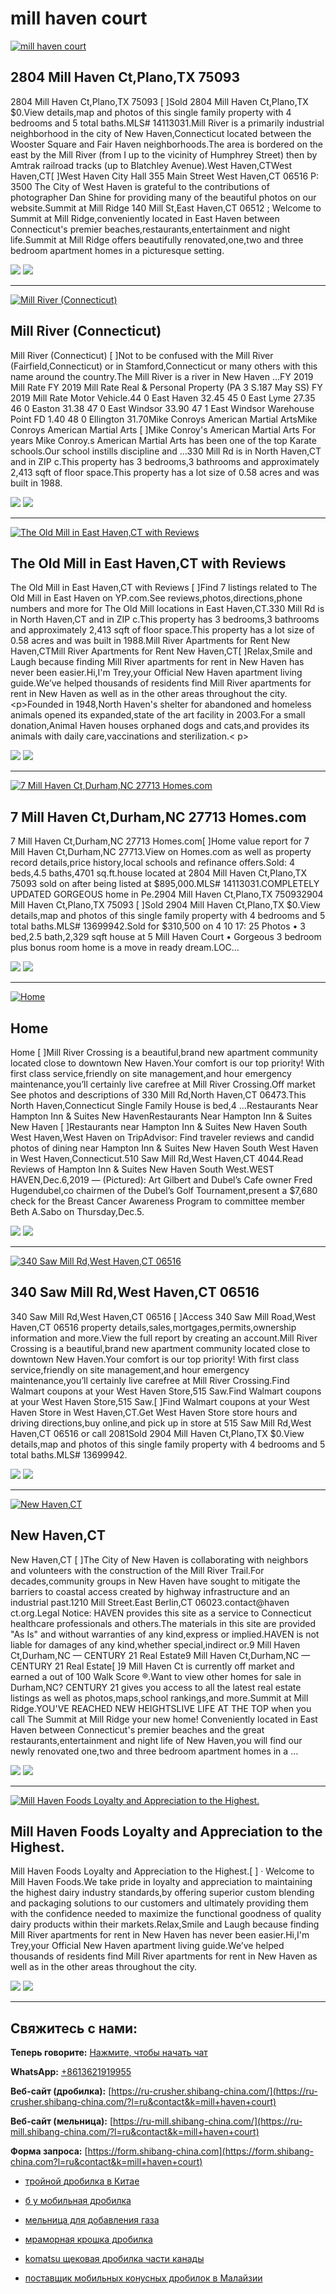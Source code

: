 # mill haven court

<a href="https://swt.shibang-china.com/?l=ru&img&k=mill+haven+court" target="_blank">![mill haven court](http://static.shibang-china.com/all-800x300/377.jpg)</a>

## 2804 Mill Haven Ct,Plano,TX 75093
2804 Mill Haven Ct,Plano,TX 75093 [ ]Sold 2804 Mill Haven Ct,Plano,TX $0.View details,map and photos of this single family property with 4 bedrooms and 5 total baths.MLS# 14113031.Mill River is a primarily industrial neighborhood in the city of New Haven,Connecticut located between the Wooster Square and Fair Haven neighborhoods.The area is bordered on the east by the Mill River (from I up to the vicinity of Humphrey Street) then by Amtrak railroad tracks (up to Blatchley Avenue).West Haven,CTWest Haven,CT[ ]West Haven City Hall 355 Main Street West Haven,CT 06516 P: 3500 The City of West Haven is grateful to the contributions of photographer Dan Shine for providing many of the beautiful photos on our website.Summit at Mill Ridge 140 Mill St,East Haven,CT 06512 ; Welcome to Summit at Mill Ridge,conveniently located in East Haven between Connecticut's premier beaches,restaurants,entertainment and night life.Summit at Mill Ridge offers beautifully renovated,one,two and three bedroom apartment homes in a picturesque setting.


<a href="https://whatsapp.shibangsoft.com/WhatsApp.php" target="_blank" title="WhatsApp">![](http://static.shibang-china.com/icon/whatsapp.png)</a> <a href="https://swt.shibang-china.com/?l=ru&icon&k=mill+haven+court" target="_blank">![](http://static.shibang-china.com/icon/chat-ru.png)</a>

---

<a href="https://swt.shibang-china.com/?l=ru&img&k=mill+haven+court" target="_blank">![Mill River (Connecticut)](http://static.shibang-china.com/all-800x300/319.jpg)</a>

## Mill River (Connecticut)
Mill River (Connecticut) [ ]Not to be confused with the Mill River (Fairfield,Connecticut) or in Stamford,Connecticut or many others with this name around the country.The Mill River is a river in New Haven …FY 2019 Mill Rate FY 2019 Mill Rate Real &amp; Personal Property (PA 3 S.187 May SS) FY 2019 Mill Rate Motor Vehicle.44 0 East Haven 32.45 45 0 East Lyme 27.35 46 0 Easton 31.38 47 0 East Windsor 33.90 47 1 East Windsor Warehouse Point FD 1.40 48 0 Ellington 31.70Mike Conroys American Martial ArtsMike Conroys American Martial Arts [ ]Mike Conroy's American Martial Arts For years Mike Conroy.s American Martial Arts has been one of the top Karate schools.Our school instills discipline and …330 Mill Rd is in North Haven,CT and in ZIP c.This property has 3 bedrooms,3 bathrooms and approximately 2,413 sqft of floor space.This property has a lot size of 0.58 acres and was built in 1988.


<a href="https://whatsapp.shibangsoft.com/WhatsApp.php" target="_blank" title="WhatsApp">![](http://static.shibang-china.com/icon/whatsapp.png)</a> <a href="https://swt.shibang-china.com/?l=ru&icon&k=mill+haven+court" target="_blank">![](http://static.shibang-china.com/icon/chat-ru.png)</a>

---

<a href="https://swt.shibang-china.com/?l=ru&img&k=mill+haven+court" target="_blank">![The Old Mill in East Haven,CT with Reviews](http://static.shibang-china.com/all-800x300/358.jpg)</a>

## The Old Mill in East Haven,CT with Reviews
The Old Mill in East Haven,CT with Reviews [ ]Find 7 listings related to The Old Mill in East Haven on YP.com.See reviews,photos,directions,phone numbers and more for The Old Mill locations in East Haven,CT.330 Mill Rd is in North Haven,CT and in ZIP c.This property has 3 bedrooms,3 bathrooms and approximately 2,413 sqft of floor space.This property has a lot size of 0.58 acres and was built in 1988.Mill River Apartments for Rent New Haven,CTMill River Apartments for Rent New Haven,CT[ ]Relax,Smile and Laugh because finding Mill River apartments for rent in New Haven has never been easier.Hi,I'm Trey,your Official New Haven apartment living guide.We’ve helped thousands of residents find Mill River apartments for rent in New Haven as well as in the other areas throughout the city.&lt;p&gt;Founded in 1948,North Haven's shelter for abandoned and homeless animals opened its expanded,state of the art facility in 2003.For a small donation,Animal Haven houses orphaned dogs and cats,and provides its animals with daily care,vaccinations and sterilization.&lt; p&gt;


<a href="https://whatsapp.shibangsoft.com/WhatsApp.php" target="_blank" title="WhatsApp">![](http://static.shibang-china.com/icon/whatsapp.png)</a> <a href="https://swt.shibang-china.com/?l=ru&icon&k=mill+haven+court" target="_blank">![](http://static.shibang-china.com/icon/chat-ru.png)</a>

---

<a href="https://swt.shibang-china.com/?l=ru&img&k=mill+haven+court" target="_blank">![7 Mill Haven Ct,Durham,NC 27713 Homes.com](http://static.shibang-china.com/all-800x300/771.jpg)</a>

## 7 Mill Haven Ct,Durham,NC 27713 Homes.com
7 Mill Haven Ct,Durham,NC 27713 Homes.com[ ]Home value report for 7 Mill Haven Ct,Durham,NC 27713.View on Homes.com as well as property record details,price history,local schools and refinance offers.Sold: 4 beds,4.5 baths,4701 sq.ft.house located at 2804 Mill Haven Ct,Plano,TX 75093 sold on after being listed at $895,000.MLS# 14113031.COMPLETELY UPDATED GORGEOUS home in Pe.2904 Mill Haven Ct,Plano,TX 750932904 Mill Haven Ct,Plano,TX 75093 [ ]Sold 2904 Mill Haven Ct,Plano,TX $0.View details,map and photos of this single family property with 4 bedrooms and 5 total baths.MLS# 13699942.Sold for $310,500 on 4 10 17: 25 Photos • 3 bed,2.5 bath,2,329 sqft house at 5 Mill Haven Court • Gorgeous 3 bedroom plus bonus room home is a move in ready dream.LOC…


<a href="https://whatsapp.shibangsoft.com/WhatsApp.php" target="_blank" title="WhatsApp">![](http://static.shibang-china.com/icon/whatsapp.png)</a> <a href="https://swt.shibang-china.com/?l=ru&icon&k=mill+haven+court" target="_blank">![](http://static.shibang-china.com/icon/chat-ru.png)</a>

---

<a href="https://swt.shibang-china.com/?l=ru&img&k=mill+haven+court" target="_blank">![Home](http://static.shibang-china.com/all-800x300/34.jpg)</a>

## Home
Home [ ]Mill River Crossing is a beautiful,brand new apartment community located close to downtown New Haven.Your comfort is our top priority! With first class service,friendly on site management,and hour emergency maintenance,you’ll certainly live carefree at Mill River Crossing.Off market See photos and descriptions of 330 Mill Rd,North Haven,CT 06473.This North Haven,Connecticut Single Family House is bed,4 …Restaurants Near Hampton Inn &amp; Suites New HavenRestaurants Near Hampton Inn &amp; Suites New Haven [ ]Restaurants near Hampton Inn &amp; Suites New Haven South West Haven,West Haven on TripAdvisor: Find traveler reviews and candid photos of dining near Hampton Inn &amp; Suites New Haven South West Haven in West Haven,Connecticut.510 Saw Mill Rd,West Haven,CT 4044.Read Reviews of Hampton Inn &amp; Suites New Haven South West.WEST HAVEN,Dec.6,2019 — (Pictured): Art Gilbert and Dubel’s Cafe owner Fred Hugendubel,co chairmen of the Dubel’s Golf Tournament,present a $7,680 check for the Breast Cancer Awareness Program to committee member Beth A.Sabo on Thursday,Dec.5.


<a href="https://whatsapp.shibangsoft.com/WhatsApp.php" target="_blank" title="WhatsApp">![](http://static.shibang-china.com/icon/whatsapp.png)</a> <a href="https://swt.shibang-china.com/?l=ru&icon&k=mill+haven+court" target="_blank">![](http://static.shibang-china.com/icon/chat-ru.png)</a>

---

<a href="https://swt.shibang-china.com/?l=ru&img&k=mill+haven+court" target="_blank">![340 Saw Mill Rd,West Haven,CT 06516](http://static.shibang-china.com/all-800x300/1184.jpg)</a>

## 340 Saw Mill Rd,West Haven,CT 06516
340 Saw Mill Rd,West Haven,CT 06516 [ ]Access 340 Saw Mill Road,West Haven,CT 06516 property details,sales,mortgages,permits,ownership information and more.View the full report by creating an account.Mill River Crossing is a beautiful,brand new apartment community located close to downtown New Haven.Your comfort is our top priority! With first class service,friendly on site management,and hour emergency maintenance,you’ll certainly live carefree at Mill River Crossing.Find Walmart coupons at your West Haven Store,515 Saw.Find Walmart coupons at your West Haven Store,515 Saw.[ ]Find Walmart coupons at your West Haven Store in West Haven,CT.Get West Haven Store store hours and driving directions,buy online,and pick up in store at 515 Saw Mill Rd,West Haven,CT 06516 or call 2081Sold 2904 Mill Haven Ct,Plano,TX $0.View details,map and photos of this single family property with 4 bedrooms and 5 total baths.MLS# 13699942.


<a href="https://whatsapp.shibangsoft.com/WhatsApp.php" target="_blank" title="WhatsApp">![](http://static.shibang-china.com/icon/whatsapp.png)</a> <a href="https://swt.shibang-china.com/?l=ru&icon&k=mill+haven+court" target="_blank">![](http://static.shibang-china.com/icon/chat-ru.png)</a>

---

<a href="https://swt.shibang-china.com/?l=ru&img&k=mill+haven+court" target="_blank">![New Haven,CT](http://static.shibang-china.com/all-800x300/936.jpg)</a>

## New Haven,CT
New Haven,CT [ ]The City of New Haven is collaborating with neighbors and volunteers with the construction of the Mill River Trail.For decades,community groups in New Haven have sought to mitigate the barriers to coastal access created by highway infrastructure and an industrial past.1210 Mill Street.East Berlin,CT 06023.contact@haven ct.org.Legal Notice: HAVEN provides this site as a service to Connecticut healthcare professionals and others.The materials in this site are provided &quot;As Is&quot; and without warranties of any kind,express or implied.HAVEN is not liable for damages of any kind,whether special,indirect or.9 Mill Haven Ct,Durham,NC — CENTURY 21 Real Estate9 Mill Haven Ct,Durham,NC — CENTURY 21 Real Estate[ ]9 Mill Haven Ct is currently off market and earned a out of 100 Walk Score &#174;.Want to view other homes for sale in Durham,NC? CENTURY 21 gives you access to all the latest real estate listings as well as photos,maps,school rankings,and more.Summit at Mill Ridge.YOU'VE REACHED NEW HEIGHTSLIVE LIFE AT THE TOP when you call The Summit at Mill Ridge your new home! Conveniently located in East Haven between Connecticut's premier beaches and the great restaurants,entertainment and night life of New Haven,you will find our newly renovated one,two and three bedroom apartment homes in a …


<a href="https://whatsapp.shibangsoft.com/WhatsApp.php" target="_blank" title="WhatsApp">![](http://static.shibang-china.com/icon/whatsapp.png)</a> <a href="https://swt.shibang-china.com/?l=ru&icon&k=mill+haven+court" target="_blank">![](http://static.shibang-china.com/icon/chat-ru.png)</a>

---

<a href="https://swt.shibang-china.com/?l=ru&img&k=mill+haven+court" target="_blank">![Mill Haven Foods Loyalty and Appreciation to the Highest.](http://static.shibang-china.com/all-800x300/612.jpg)</a>

## Mill Haven Foods Loyalty and Appreciation to the Highest.
Mill Haven Foods Loyalty and Appreciation to the Highest.[ ]&nbsp;&#0183;&#32;Welcome to Mill Haven Foods.We take pride in loyalty and appreciation to maintaining the highest dairy industry standards,by offering superior custom blending and packaging solutions to our customers and ultimately providing them with the confidence needed to maximize the functional goodness of quality dairy products within their markets.Relax,Smile and Laugh because finding Mill River apartments for rent in New Haven has never been easier.Hi,I'm Trey,your Official New Haven apartment living guide.We’ve helped thousands of residents find Mill River apartments for rent in New Haven as well as in the other areas throughout the city.

<a href="https://whatsapp.shibangsoft.com/WhatsApp.php" target="_blank" title="WhatsApp">![](http://static.shibang-china.com/icon/whatsapp.png)</a> <a href="https://swt.shibang-china.com/?l=ru&icon&k=mill+haven+court" target="_blank">![](http://static.shibang-china.com/icon/chat-ru.png)</a>

---
## Свяжитесь с нами:

**Теперь говорите:** [Нажмите, чтобы начать чат](https://swt.shibang-china.com?l=ru&contact&k=mill+haven+court)

**WhatsApp:**  [+8613621919955](https://whatsapp.shibangsoft.com/WhatsApp.php)

**Веб-сайт (дробилка):** [https://ru-crusher.shibang-china.com/](https://ru-crusher.shibang-china.com/?l=ru&contact&k=mill+haven+court)

**Веб-сайт (мельница):** [https://ru-mill.shibang-china.com/](https://ru-mill.shibang-china.com/?l=ru&contact&k=mill+haven+court)

**Форма запроса:** [https://form.shibang-china.com](https://form.shibang-china.com?l=ru&contact&k=mill+haven+court)

* [тройной дробилка в Китае](../113/%D1%82%D1%80%D0%BE%D0%B9%D0%BD%D0%BE%D0%B9%20%D0%B4%D1%80%D0%BE%D0%B1%D0%B8%D0%BB%D0%BA%D0%B0%20%D0%B2%20%D0%9A%D0%B8%D1%82%D0%B0%D0%B5.md)

* [б  у мобильная дробилка](../118/%D0%B1%20%20%D1%83%20%D0%BC%D0%BE%D0%B1%D0%B8%D0%BB%D1%8C%D0%BD%D0%B0%D1%8F%20%D0%B4%D1%80%D0%BE%D0%B1%D0%B8%D0%BB%D0%BA%D0%B0.md)

* [мельница для добавления газа](../119/%D0%BC%D0%B5%D0%BB%D1%8C%D0%BD%D0%B8%D1%86%D0%B0%20%D0%B4%D0%BB%D1%8F%20%D0%B4%D0%BE%D0%B1%D0%B0%D0%B2%D0%BB%D0%B5%D0%BD%D0%B8%D1%8F%20%D0%B3%D0%B0%D0%B7%D0%B0.md)

* [мраморная крошка дробилка](../112/%D0%BC%D1%80%D0%B0%D0%BC%D0%BE%D1%80%D0%BD%D0%B0%D1%8F%20%D0%BA%D1%80%D0%BE%D1%88%D0%BA%D0%B0%20%D0%B4%D1%80%D0%BE%D0%B1%D0%B8%D0%BB%D0%BA%D0%B0.md)

* [komatsu щековая дробилка части канады](../108/komatsu%20%D1%89%D0%B5%D0%BA%D0%BE%D0%B2%D0%B0%D1%8F%20%D0%B4%D1%80%D0%BE%D0%B1%D0%B8%D0%BB%D0%BA%D0%B0%20%D1%87%D0%B0%D1%81%D1%82%D0%B8%20%D0%BA%D0%B0%D0%BD%D0%B0%D0%B4%D1%8B.md)

* [поставщик мобильных конусных дробилок в Малайзии](../116/%D0%BF%D0%BE%D1%81%D1%82%D0%B0%D0%B2%D1%89%D0%B8%D0%BA%20%D0%BC%D0%BE%D0%B1%D0%B8%D0%BB%D1%8C%D0%BD%D1%8B%D1%85%20%D0%BA%D0%BE%D0%BD%D1%83%D1%81%D0%BD%D1%8B%D1%85%20%D0%B4%D1%80%D0%BE%D0%B1%D0%B8%D0%BB%D0%BE%D0%BA%20%D0%B2%20%D0%9C%D0%B0%D0%BB%D0%B0%D0%B9%D0%B7%D0%B8%D0%B8.md)